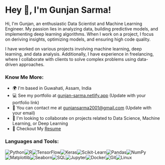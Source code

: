 # Hey 👋, I'm Gunjan Sarma!

Hi, I'm Gunjan, an enthusiastic Data Scientist and Machine Learning Engineer. My passion lies in analyzing data, building predictive models, and implementing deep learning algorithms. When I work on a project, I focus on deriving insights, optimizing models, and ensuring high code quality.

I have worked on various projects involving machine learning, deep learning, and data analysis. Additionally, I have experience in freelancing, where I collaborate with clients to solve complex problems using data-driven approaches.

### Know Me More:
- 🌍 I'm based in Guwahati, Assam, India
- 💻 See my portfolio at [gunjan-sarma.netlify.app](https://gunjan-sarma.netlify.app/) (Update with your portfolio link)
- 📧 You can contact me at [gunjansarma2001@gmail.com](mailto:gunjansarma2001@gmail.com) (Update with your email)
- 🤝 I'm looking to collaborate on projects related to Data Science, Machine Learning, or Deep Learning
- 📄 Checkout My [Resume](https://drive.google.com/file/d/1h-0m1umWHdXqGmFGwKBhiblPbrKg2pXZ/view?usp=drive_link)

### Languages and Tools:
<div style="display: flex; flex-wrap: wrap;">
  <img src="https://img.shields.io/badge/-Python-3776AB?style=for-the-badge&logo=python&logoColor=white" alt="Python"/>
  <img src="https://img.shields.io/badge/-R-276DC3?style=for-the-badge&logo=r&logoColor=white" alt="R"/>
  <img src="https://img.shields.io/badge/-TensorFlow-FF6F00?style=for-the-badge&logo=tensorflow&logoColor=white" alt="TensorFlow"/>
  <img src="https://img.shields.io/badge/-Keras-D00000?style=for-the-badge&logo=keras&logoColor=white" alt="Keras"/>
  <img src="https://img.shields.io/badge/-Scikit--Learn-F7931E?style=for-the-badge&logo=scikit-learn&logoColor=white" alt="Scikit-Learn"/>
  <img src="https://img.shields.io/badge/-Pandas-150458?style=for-the-badge&logo=pandas&logoColor=white" alt="Pandas"/>
  <img src="https://img.shields.io/badge/-NumPy-013243?style=for-the-badge&logo=numpy&logoColor=white" alt="NumPy"/>
  <img src="https://img.shields.io/badge/-Matplotlib-FF4F1F?style=for-the-badge&logo=matplotlib&logoColor=white" alt="Matplotlib"/>
  <img src="https://img.shields.io/badge/-Seaborn-3776AB?style=for-the-badge&logo=seaborn&logoColor=white" alt="Seaborn"/>
  <img src="https://img.shields.io/badge/-SQL-4479A1?style=for-the-badge&logo=sql&logoColor=white" alt="SQL"/>
  <img src="https://img.shields.io/badge/-Jupyter-F37626?style=for-the-badge&logo=jupyter&logoColor=white" alt="Jupyter"/>
  <img src="https://img.shields.io/badge/-Docker-2496ED?style=for-the-badge&logo=docker&logoColor=white" alt="Docker"/>
  <img src="https://img.shields.io/badge/-Git-F05032?style=for-the-badge&logo=git&logoColor=white" alt="Git"/>
  <img src="https://img.shields.io/badge/-Linux-FCC624?style=for-the-badge&logo=linux&logoColor=black" alt="Linux"/>
</div>

